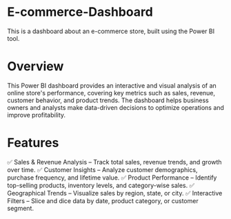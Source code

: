 # E-commerce-Dashboard
This is a dashboard about an e-commerce store, built using the Power BI tool.
# Overview
This Power BI dashboard provides an interactive and visual analysis of an online store's performance, covering key metrics such as sales, revenue, customer behavior, and product trends. The dashboard helps business owners and analysts make data-driven decisions to optimize operations and improve profitability.

# Features
✅ Sales & Revenue Analysis – Track total sales, revenue trends, and growth over time.
✅ Customer Insights – Analyze customer demographics, purchase frequency, and lifetime value.
✅ Product Performance – Identify top-selling products, inventory levels, and category-wise sales.
✅ Geographical Trends – Visualize sales by region, state, or city.
✅ Interactive Filters – Slice and dice data by date, product category, or customer segment.
